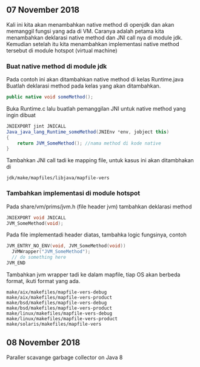 ## 07 November 2018

Kali ini kita akan menambahkan native method di openjdk dan akan memanggil fungsi yang ada di VM.
Caranya adalah petama kita menambahkan deklarasi native method dan JNI call nya di module jdk. Kemudian setelah itu kita menambahkan implementasi native method tersebut di module hotspot (virtual machine)

### Buat native method di module jdk

Pada contoh ini akan ditambahkan native method di kelas Runtime.java
Buatlah deklarasi method pada kelas yang akan ditambahkan.
```java
public native void someMethod();
```
Buka Runtime.c lalu buatlah pemanggilan JNI untuk native method yang ingin dibuat
```java
JNIEXPORT jint JNICALL
Java_java_lang_Runtime_someMethod(JNIEnv *env, jobject this)
{
    return JVM_SomeMethod(); //nama method di kode native
}
```
Tambahkan JNI call tadi ke mapping file, untuk kasus ini akan ditambhakan di
```
jdk/make/mapfiles/libjava/mapfile-vers
```

### Tambahkan implementasi di module hotspot
Pada share/vm/prims/jvm.h (file header jvm) tambahkan deklarasi method
```c++
JNIEXPORT void JNICALL
JVM_SomeMethod(void);
```

Pada file implementadi header diatas, tambahka logic fungsinya, contoh
```c++
JVM_ENTRY_NO_ENV(void, JVM_SomeMethod(void))
  JVMWrapper("JVM_SomeMethod");
  // do something here
JVM_END
```

Tambahkan jvm wrapper tadi ke dalam mapfile, tiap OS akan berbeda format, ikuti format yang ada.
```
make/aix/makefiles/mapfile-vers-debug
make/aix/makefiles/mapfile-vers-product
make/bsd/makefiles/mapfile-vers-debug
make/bsd/makefiles/mapfile-vers-product
make/linux/makefiles/mapfile-vers-debug
make/linux/makefiles/mapfile-vers-product
make/solaris/makefiles/mapfile-vers
```

## 08 November 2018
Paraller scavange garbage collector on Java 8

